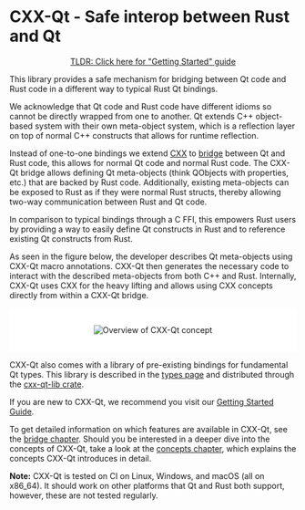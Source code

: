 <!--
SPDX-FileCopyrightText: 2021 Klarälvdalens Datakonsult AB, a KDAB Group company <info@kdab.com>
SPDX-FileContributor: Andrew Hayzen <andrew.hayzen@kdab.com>

SPDX-License-Identifier: MIT OR Apache-2.0
-->

# CXX-Qt - Safe interop between Rust and Qt

<p align=center><a href="./getting-started/index.md">TLDR: Click here for "Getting Started" guide</a></p>

This library provides a safe mechanism for bridging between Qt code and Rust code in a different way to typical Rust Qt bindings.

We acknowledge that Qt code and Rust code have different idioms so cannot be directly wrapped from one to another.
Qt extends C++ object-based system with their own meta-object system, which is a reflection layer on top of normal C++ constructs that allows for runtime reflection.

Instead of one-to-one bindings we extend [CXX](https://cxx.rs/) to [bridge](./bridge/index.md) between Qt and Rust code, this allows for normal Qt code and normal Rust code.
The CXX-Qt bridge allows defining Qt meta-objects (think QObjects with properties, etc.) that are backed by Rust code.
Additionally, existing meta-objects can be exposed to Rust as if they were normal Rust structs, thereby allowing two-way communication between Rust and Qt code.

In comparison to typical bindings through a C FFI, this empowers Rust users by providing a way to easily define Qt constructs in Rust and to reference existing Qt constructs from Rust.

As seen in the figure below, the developer describes Qt meta-objects using CXX-Qt macro annotations.
CXX-Qt then generates the necessary code to interact with the described meta-objects from both C++ and Rust.
Internally, CXX-Qt uses CXX for the heavy lifting and allows using CXX concepts directly from within a CXX-Qt bridge.

<div style="background-color: white; padding: 1rem; text-align: center;">

![Overview of CXX-Qt concept](./images/overview_abstract.svg)

</div>

CXX-Qt also comes with a library of pre-existing bindings for fundamental Qt types.
This library is described in the [types page](./concepts/types.md) and distributed through the [cxx-qt-lib crate](https://docs.rs/cxx-qt-lib/).

If you are new to CXX-Qt, we recommend you visit our [Getting Started Guide](./getting-started/index.md).

To get detailed information on which features are available in CXX-Qt, see the [bridge chapter](./bridge/index.md).
Should you be interested in a deeper dive into the concepts of CXX-Qt, take a look at the [concepts chapter](./concepts/index.md), which explains the concepts CXX-Qt introduces in detail.

**Note:** CXX-Qt is tested on CI on Linux, Windows, and macOS (all on x86_64). It should work on other platforms that Qt and Rust both support, however, these are not tested regularly.
